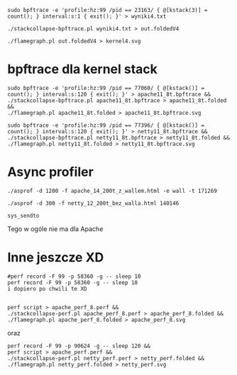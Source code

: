 ```shell
sudo bpftrace -e 'profile:hz:99 /pid == 23163/ { @[kstack(3)] = count(); } interval:s:1 { exit(); }' > wyniki4.txt
```


```shell
./stackcollapse-bpftrace.pl wyniki4.txt > out.foldedV4
```

```shell
./flamegraph.pl out.foldedV4 > kernel4.svg
```

# bpftrace dla kernel stack
```shell
sudo bpftrace -e 'profile:hz:99 /pid == 77060/ { @[kstack()] = count(); } interval:s:120 { exit(); }' > apache11_8t.bpftrace &&
./stackcollapse-bpftrace.pl apache11_8t.bpftrace > apache11_8t.folded && 
./flamegraph.pl apache11_8t.folded > apache11_8t.bpftrace.svg
```

```shell
sudo bpftrace -e 'profile:hz:99 /pid == 77396/ { @[kstack()] = count(); } interval:s:120 { exit(); }' > netty11_8t.bpftrace &&
./stackcollapse-bpftrace.pl netty11_8t.bpftrace > netty11_8t.folded && 
./flamegraph.pl netty11_8t.folded > netty11_8t.bpftrace.svg
```


# Async profiler

```shell
./asprof -d 1200 -f apache_14_200t_z_wallem.html -e wall -t 171269
```

```shell
./asprof -d 300 -f netty_12_200t_bez_walla.html 140146
```




```text
sys_sendto
```

Tego w ogóle nie ma dla Apache


# Inne jeszcze XD
```shell
#perf record -F 99 -p 58360 -g -- sleep 10
perf record -F 99 -p 58360 -g -- sleep 10
i dopiero po chwili te XD


perf script > apache_perf_8.perf &&
./stackcollapse-perf.pl apache_perf_8.perf > apache_perf_8.folded && 
./flamegraph.pl apache_perf_8.folded > apache_perf_8.svg
```

oraz
```shell
perf record -F 99 -p 90624 -g -- sleep 120 && 
perf script > apache_perf.perf &&
./stackcollapse-perf.pl netty_perf.perf > netty_perf.folded && 
./flamegraph.pl netty_perf.folded > netty_perf.svg
```